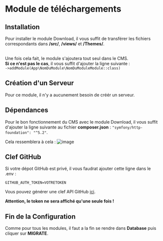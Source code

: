 # Module de téléchargements

## Installation

Pour installer le module Download, il vous suffit de transférer les fichiers correspondants dans **/src/**, **/views/** et **/Themes/**.

<br>Une fois cela fait, le module s'ajoutera tout seul dans le CMS.
<br> **Si ce n'est pas le cas**, il vous suffit d'ajouter la ligne suivante : <br>```->addModule(App\NomDuModule\NomDuModuleModule::class)```

## Création d'un Serveur

Pour ce module, il n'y a aucunement besoin de créér un serveur.

## Dépendances

Pour le bon fonctionnement du CMS avec le module Download, il vous suffit d'ajouter la ligne suivante au fichier **composer.json** :
```"symfony/http-foundation": "^5.2"```.

Cela ressemblera à cela : ![image](https://media.discordapp.net/attachments/585094063204728832/836006059440996392/unknown.png)

## Clef GitHub

Si votre dépot GitHub est privé, il vous faudrat ajouter cette ligne dans le .env :

```GITHUB_AUTH_TOKEN=VOTRETOKEN```

Vous pouvez générer une clef API GitHub [ici](https://github.com/settings/tokens).

**Attention, le token ne sera affiché qu'une seule fois !**

## Fin de la Configuration

Comme pour tous les modules, il faut a la fin se rendre dans **Database** puis cliquer sur **MIGRATE**.